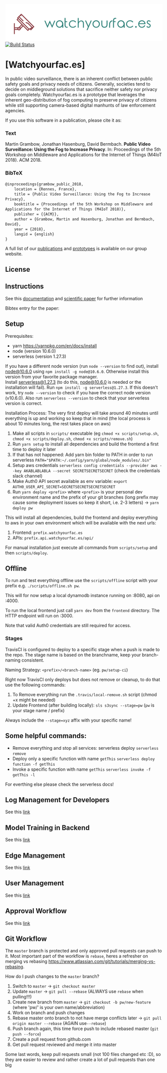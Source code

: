![wyf](frontend/assets/img/wyf-logo-transparent.png)
[![Build Status](https://travis-ci.com/pwillmann/watch-your-face.svg?token=WrsXVexyxmLcbUDYVT99&branch=master)](https://travis-ci.com/pwillmann/watch-your-face)

# [Watchyourfac.es]
In public video surveillance, there is an inherent conflict between public safety goals and privacy needs of citizens. Generally, societies tend to decide on middleground solutions that sacrifice neither safety nor privacy goals completely. 
Watchyourfac.es is a prototype that leverages the inherent geo-distribution of fog computing to preserve privacy of citizens while still supporting camera-based digital manhunts of law enforcement agencies.


If you use this software in a publication, please cite it as:

### Text
Martin Grambow, Jonathan Hasenburg, David Bermbach. **Public Video Surveillance: Using the Fog to Increase Privacy**. In: Proceedings of the 5th Workshop on Middleware and Applications for the Internet of Things (M4IoT 2018). ACM 2018.

### BibTeX
````
@inproceedings{grambow_public_2018,
	location = {Rennes, France},
	title = {Public Video Surveillance: Using the Fog to Increase Privacy},
	booktitle = {Proceedings of the 5th Workshop on Middleware and Applications for the Internet of Things (M4IoT 2018)},
	publisher = {{ACM}},
	author = {Grambow, Martin and Hasenburg, Jonathan and Bermbach, David},
	year = {2018},
	langid = {english}
}
````

A full list of our [publications](https://www.mcc.tu-berlin.de/menue/forschung/publikationen/parameter/en/) and [prototypes](https://www.mcc.tu-berlin.de/menue/forschung/prototypes/parameter/en/) is available on our group website.

## License

<!-- The code in this repository is licensed under the terms of the [MIT](./LICENSE) license. -->
<!-- The code in this repository is licensed under the terms of the [Apache 2.0](./LICENSE) license. -->
<!-- The code in this repository is licensed under the terms of the [GPL-3.0](./LICENSE) license. -->

## Instructions

See this [documentation](https://www.overleaf.com/17842661znjmqtwkzggs#/67635918/)
and [scientific paper](http://www.mcc.tu-berlin.de/fileadmin/fg344/publications/2018-11-01_surveillance_m4iot.pdf) for further information

Bibtex entry for the paper:


## Setup

Prerequisites:

* yarn https://yarnpkg.com/en/docs/install
* node (version 10.6.0)
* serverless (version 1.27.3)

If you have a different node version (run `node --version` to find out), install node@10.6.0 using `npm install -g node@10.6.0`. Otherwise install this version from your favorite package manager.  
Install serverless@1.27.3 (to do this, node@10.6.0 is needed or the installation will fail). Run `npm install -g serverless@1.27.3`. If this doesn't work, try `node --version` to check if you have the correct node version (v10.6.0). Also run `serverless --version` to check that your serverless version is correct.

Installation Process:
The very first deploy will take around 40 minutes until everything is up and working so keep that in mind (the local process is about 10 minutes long, the rest takes place on aws)

1.  Make all scripts in `scripts/` executable (eg `chmod +x scripts/setup.sh`, `chmod +x scripts/deploy.sh`, `chmod +x scripts/remove.sh`)
2.  Run `yarn setup` to install all dependencies and build the frontend a first time to deploy it later
3.  If that has not happened: Add yarn bin folder to PATH in order to run serverless `PATH="$PATH:~/.config/yarn/global/node_modules/.bin"`
4.  Setup aws credentials `serverless config credentials --provider aws --key AKABLABLABLA --secret SECRETSECRETSECRET` (check the credentials slack channel)
5.  Make Auth0 API secret available as env variable: `export AUTH0_USER_API_SECRET=SECRETSECRETSECRETSECRET`
6.  Run `yarn deploy <prefix>` where `<prefix>` is your personal dev environment name and the prefix of your git branches (long prefix may cause some deployment issues so keep it short, i.e. 2-3 letters) -> `yarn deploy pw`

This will install all dependencies, build the frontend and deploy everything to aws in your own environment which will be available with the next urls:

1.  Frontend: `prefix.watchyourfac.es`
2.  APIs: `prefix.api.watchyourfac.es/api/`

For manual installation just execute all commands from `scripts/setup` and then `scripts/deploy`.

## Offline

To run and test everything offline use the `scripts/offline` script with your prefix e.g. `./scripts/offline.sh pw`.

This will for now setup a local dynamodb instance running on :8080, api on :4000.

To run the local frontend just call `yarn dev` from the `frontend` directory. The HTTP endpoint will run on :3000.

Note that valid Auth0 credentials are still required for access.

### Stages

TravisCI is configured to deploy to a specific stage when a push is made to the repo. The stage name is based on the branchname, keep your branch-naming consistent.

Naming Strategy: `<prefix>/<branch-name>` (eg. `pw/setup-ci`)

Right now TravisCI only deploys but does not remove or cleanup, to do that use the following commands:

1.  To Remove everything run the `.travis/local-remove.sh` script (chmod +x might be needed)
2.  Update Frontend (after building locally): `sls s3sync --stage=pw` (`pw` is your stage name / prefix)

Always include the `--stage=xyz` affix with your specific name!

## Some helpful commands:

* Remove everything and stop all services: serverless deploy `serverless remove`
* Deploy only a specific function with name `getThis` `serverless deploy function -f getThis`
* Invoke a specific function with name `getThis` `serverless invoke -f getThis -l`

For everthing else please check the serverless docs!

## Log Management for Developers

See this [link](secure-log-api/readme.md)

## Model Training in Backend

See this [link](modeltraining/README.md)

## Edge Management

See this [link](edge-api/README.md)

## User Management

See this [link](auth0/userManagement/README.md)

## Approval Workflow

See this [link](approval-api/README.md)

## Git Workflow

The `master` branch is protected and only approved pull requests can push to it. Most important part of
the workflow is `rebase`, heres a refresher on merging vs rebasing https://www.atlassian.com/git/tutorials/merging-vs-rebasing.

How do I push changes to the `master` branch?

1.  Switch to `master` -> `git checkout master`
2.  Update `master` -> `git pull --rebase` (ALWAYS use `rebase` when pulling!!!)
3.  Create new branch from `master` -> `git checkout -b pw/new-feature` (where 'pw/' is your own name/abbreviation)
4.  Work on branch and push changes
5.  Rebase master onto branch to not have merge conflicts later -> `git pull origin master --rebase` (AGAIN use`--rebase`)
6.  Push branch again, this time force push to include rebased master (`git push --force`)
7.  Create a pull request from github.com
8.  Get pull request reviewed and merge it into master

Some last words, keep pull requests small (not 100 files changed etc :D), so they are easier to review and rather create a lot of pull requests than one big
